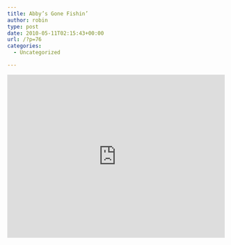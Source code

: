 ```yaml
---
title: Abby’s Gone Fishin’
author: robin
type: post
date: 2010-05-11T02:15:43+00:00
url: /?p=76
categories:
  - Uncategorized

---
```

<iframe width="500" height="375" src="https://www.youtube.com/embed/Uocru7_NITA?feature=oembed" frameborder="0" gesture="media" allowfullscreen></iframe>